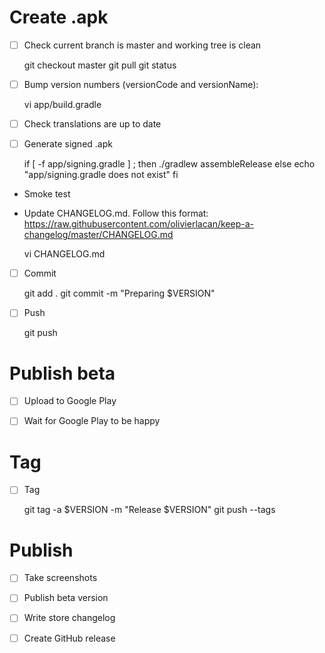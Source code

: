 # Create .apk

- [ ] Check current branch is master and working tree is clean

    git checkout master
    git pull
    git status

- [ ] Bump version numbers (versionCode and versionName):

    vi app/build.gradle

- [ ] Check translations are up to date

- [ ] Generate signed .apk

    if [ -f app/signing.gradle ] ; then
        ./gradlew assembleRelease
    else
        echo "app/signing.gradle does not exist"
    fi

- Smoke test

- Update CHANGELOG.md. Follow this format: <https://raw.githubusercontent.com/olivierlacan/keep-a-changelog/master/CHANGELOG.md>

    vi CHANGELOG.md

- [ ] Commit

    git add .
    git commit -m "Preparing $VERSION"

- [ ] Push

    git push

# Publish beta

- [ ] Upload to Google Play

- [ ] Wait for Google Play to be happy

# Tag

- [ ] Tag

    git tag -a $VERSION -m "Release $VERSION"
    git push --tags

# Publish

- [ ] Take screenshots

- [ ] Publish beta version

- [ ] Write store changelog

- [ ] Create GitHub release
